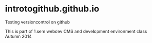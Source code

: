 introtogithub.github.io
=======================

Testing versioncontrol on github

This is part of 1.sem webdev CMS and development environment class
Autumn 2014

